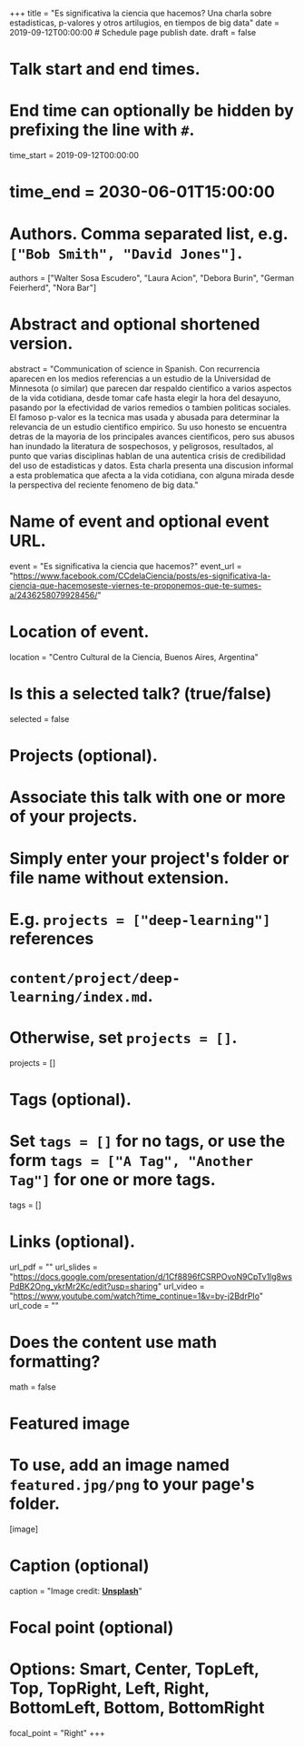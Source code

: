 +++
title = "Es significativa la ciencia que hacemos? Una charla sobre estadisticas, p-valores y otros artilugios, en tiempos de big data"
date = 2019-09-12T00:00:00  # Schedule page publish date.
draft = false

# Talk start and end times.
#   End time can optionally be hidden by prefixing the line with `#`.
time_start = 2019-09-12T00:00:00
# time_end = 2030-06-01T15:00:00

# Authors. Comma separated list, e.g. `["Bob Smith", "David Jones"]`.
authors = ["Walter Sosa Escudero", "Laura Acion", "Debora Burin", "German Feierherd", "Nora Bar"]

# Abstract and optional shortened version.
abstract = "Communication of science in Spanish. Con recurrencia aparecen en los medios referencias a un estudio de la Universidad de Minnesota (o similar) que parecen dar respaldo cientifico a varios aspectos de la vida cotidiana, desde tomar cafe hasta elegir la hora del desayuno, pasando por la efectividad de varios remedios o tambien politicas sociales. El famoso p-valor es la tecnica mas usada y abusada para determinar la relevancia de un estudio cientifico empirico. Su uso honesto se encuentra detras de la mayoria de los principales avances cientificos, pero sus abusos han inundado la literatura de sospechosos, y peligrosos, resultados, al punto que varias disciplinas hablan de una autentica crisis de credibilidad del uso de estadisticas y datos. Esta charla presenta una discusion informal a esta problematica que afecta a la vida cotidiana, con alguna mirada desde la perspectiva del reciente fenomeno de big data."

# Name of event and optional event URL.
event = "Es significativa la ciencia que hacemos?"
event_url = "https://www.facebook.com/CCdelaCiencia/posts/es-significativa-la-ciencia-que-hacemoseste-viernes-te-proponemos-que-te-sumes-a/2436258079928456/"

# Location of event.
location = "Centro Cultural de la Ciencia, Buenos Aires, Argentina"

# Is this a selected talk? (true/false)
selected = false

# Projects (optional).
#   Associate this talk with one or more of your projects.
#   Simply enter your project's folder or file name without extension.
#   E.g. `projects = ["deep-learning"]` references 
#   `content/project/deep-learning/index.md`.
#   Otherwise, set `projects = []`.
projects = []

# Tags (optional).
#   Set `tags = []` for no tags, or use the form `tags = ["A Tag", "Another Tag"]` for one or more tags.
tags = []

# Links (optional).
url_pdf = ""
url_slides = "https://docs.google.com/presentation/d/1Cf8896fCSRPOvoN9CpTv1lg8wsPdBK2Ong_ykrMr2Kc/edit?usp=sharing"
url_video = "https://www.youtube.com/watch?time_continue=1&v=by-j2BdrPIo"
url_code = ""

# Does the content use math formatting?
math = false

# Featured image
# To use, add an image named `featured.jpg/png` to your page's folder. 
[image]
  # Caption (optional)
  caption = "Image credit: [**Unsplash**](https://unsplash.com/photos/bzdhc5b3Bxs)"

  # Focal point (optional)
  # Options: Smart, Center, TopLeft, Top, TopRight, Left, Right, BottomLeft, Bottom, BottomRight
  focal_point = "Right"
+++
